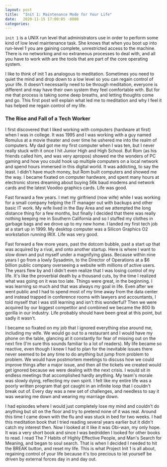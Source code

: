 ```yaml
---
layout: post
title:  "Init 1: Maintenance Mode for Your Life"
date:   2020-11-15 17:00:05 -0800
categories: 
---
```

`init 1` is a UNIX run level that administrators use in order to perform some kind of low level maintenance task. She knows that when you boot up into run-level 1 you are gaining complete, unrestricted access to the machine. There is no networking and no extraneous processes to deal with, and all you have to work with are the tools that are part of the core operating system.

I like to think of init 1 as analogous to meditation. Sometimes you need to quiet the mind and drop down to a low level so you can regain control of your life. It doesn't necessarily need to be through meditation, everyone is different and may have their own system they feel comfortable with. But for me that process is taking some deep breaths, and letting thoughts come and go. This first post will explain what led me to meditation and why I feel it has helped me regain control of my life.

### The Rise and Fall of a Tech Worker

I first discovered that I liked working with computers (hardware at first) when I was in college. It was 1995 and I was working with a guy named Romulus at a movie theater and over time he ushered me into the realm of computers. My dad got me my first computer when I was ten, but I never really stuck with it once I hit Junior High and High School. But Rom (as his friends called him, and was very apropos) showed me the wonders of PC gaming and how you could hook up multiple computers on a local network and spend hours immersed in this digital world. It was addicting, to say the least. I didn't have much money, but Rom built computers and showed me the way. I became fixated on computer hardware, and spent many hours at electronic stores dreaming about buying 56k baud modems and network cards and the latest Voodoo graphics cards. Life was good.

Fast forward a few years. I met my girlfriend (now wife) while I was working for a small company helping the IT manager out with backups and other basic IT work. My wife lived in the Bay Area and we attempted the long distance thing for a few months, but finally I decided that there was really nothing keeping me in Southern California and so I stuffed my clothes in garbage bags and we drove up to my new home. I landed my first tech job at a start up in 1999. My desktop computer was a Silicon Graphics O2 workstation running IRIX. Life was very good.

Fast forward a few more years, past the dotcom bubble, past a start up that was acquired by a rival, and onto another startup. Here is where I want to slow down and put myself under a magnifying glass. Because within nine years I go from a lowly Sysadmin, to the Director of Operations at a $6 billion public company overseeing a website with millions of active users. The years flew by and I didn't even realize that I was losing control of my life. It's like the proverbial death by a thousand cuts, by the time I realized what was going on it was too late. Things were great, in the beginning. I was learning so much and that was always my goal in life. Even after we went public and I had to spend most of my time away from the data center and instead trapped in conference rooms with lawyers and accountants, I told myself that I was still learning and isn't this wonderful? Then we were acquired by our biggest competitor and combined we became the 800 lb gorilla in our industry. Life probably should have been great at this point, but sadly it wasn't.

I became so fixated on my job that I ignored everything else around me, including my wife. We would go out to a restaurant and I would have my phone on the table, glancing at it constantly for fear of missing out on the next fire (I'm sure this sounds familiar to a lot of readers). My life became so reactive, even though I knew I had to plan for the inevitable issues there never seemed to be any time to do anything but jump from problem to problem. We would have postmortem meetings to discuss how we could improve things after a major issue, and then all the tickets we created would get ignored because we were dealing with the next crisis. I would sit in endless meetings that accomplished hardly anything. My team's morale was slowly dying, reflecting my own spirit. I felt like my entire life was a poorly written program that got caught in an infinite loop that I couldn't break out of. Every day was a new set of challenges, and needless to say it was wearing me down and wearing my marriage down.

I had episodes where I would just completely lose my mind and couldn't do anything but sit on the floor and try to pretend none of it was real. Around this time I came down with the flu and was stuck in bed for two weeks. I had this meditation book that I tried reading several years earlier but it didn't catch my interest then. Now I looked at it like it was Obi-wan, my only hope. It was a very short book and since I was bedridden I looked for other books to read. I read The 7 Habits of Highly Effective People, and Man's Search for Meaning, and began to soul search. That is when I decided I needed to hit the BREAK button, and reset my life. This is what Project Init 1 is all about, regaining control of your life because it's too precious to let yourself be driven by external forces day in and day out.
